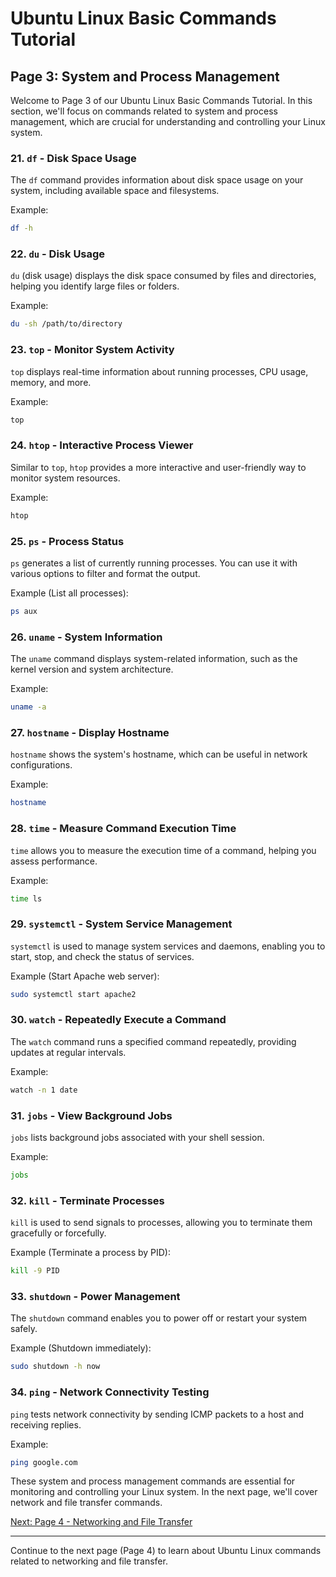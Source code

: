 # Ubuntu Linux Basic Commands Tutorial

## Page 3: System and Process Management

Welcome to Page 3 of our Ubuntu Linux Basic Commands Tutorial. In this section, we'll focus on commands related to system and process management, which are crucial for understanding and controlling your Linux system.

### 21. `df` - Disk Space Usage

The `df` command provides information about disk space usage on your system, including available space and filesystems.

Example:
```bash
df -h
```

### 22. `du` - Disk Usage

`du` (disk usage) displays the disk space consumed by files and directories, helping you identify large files or folders.

Example:
```bash
du -sh /path/to/directory
```

### 23. `top` - Monitor System Activity

`top` displays real-time information about running processes, CPU usage, memory, and more.

Example:
```bash
top
```

### 24. `htop` - Interactive Process Viewer

Similar to `top`, `htop` provides a more interactive and user-friendly way to monitor system resources.

Example:
```bash
htop
```

### 25. `ps` - Process Status

`ps` generates a list of currently running processes. You can use it with various options to filter and format the output.

Example (List all processes):
```bash
ps aux
```

### 26. `uname` - System Information

The `uname` command displays system-related information, such as the kernel version and system architecture.

Example:
```bash
uname -a
```

### 27. `hostname` - Display Hostname

`hostname` shows the system's hostname, which can be useful in network configurations.

Example:
```bash
hostname
```

### 28. `time` - Measure Command Execution Time

`time` allows you to measure the execution time of a command, helping you assess performance.

Example:
```bash
time ls
```

### 29. `systemctl` - System Service Management

`systemctl` is used to manage system services and daemons, enabling you to start, stop, and check the status of services.

Example (Start Apache web server):
```bash
sudo systemctl start apache2
```

### 30. `watch` - Repeatedly Execute a Command

The `watch` command runs a specified command repeatedly, providing updates at regular intervals.

Example:
```bash
watch -n 1 date
```

### 31. `jobs` - View Background Jobs

`jobs` lists background jobs associated with your shell session.

Example:
```bash
jobs
```

### 32. `kill` - Terminate Processes

`kill` is used to send signals to processes, allowing you to terminate them gracefully or forcefully.

Example (Terminate a process by PID):
```bash
kill -9 PID
```

### 33. `shutdown` - Power Management

The `shutdown` command enables you to power off or restart your system safely.

Example (Shutdown immediately):
```bash
sudo shutdown -h now
```

### 34. `ping` - Network Connectivity Testing

`ping` tests network connectivity by sending ICMP packets to a host and receiving replies.

Example:
```bash
ping google.com
```

These system and process management commands are essential for monitoring and controlling your Linux system. In the next page, we'll cover network and file transfer commands.

[Next: Page 4 - Networking and File Transfer](Page-4.md)

---

Continue to the next page (Page 4) to learn about Ubuntu Linux commands related to networking and file transfer.